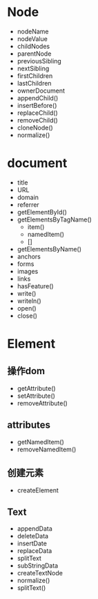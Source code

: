 # Node
- nodeName
- nodeValue
- childNodes
- parentNode
- previousSibling
- nextSibling
- firstChildren
- lastChildren
- ownerDocument
- appendChild()
- insertBefore()
- replaceChild()
- removeChild()
- cloneNode()
- normalize()

# document
- title
- URL
- domain
- referrer
- getElementById()
- getElementsByTagName()
    - item()
    - namedItem()
    - []
- getElementsByName()
- anchors
- forms
- images
- links
- hasFeature()
- write()
- writeln()
- open()
- close()
# Element

## 操作dom
- getAttribute()
- setAttribute()
- removeAttribute()
## attributes
- getNamedItem()
- removeNamedItem()

## 创建元素
- createElement

## Text
- appendData
- deleteData
- insertDate
- replaceData
- splitText
- subStringData
- createTextNode 
- normalize()
- splitText()
